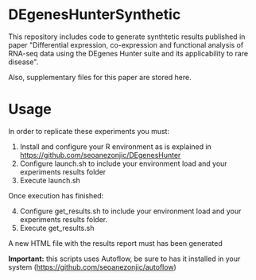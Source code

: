 # DEgenesHunterSynthetic

This repository includes code to generate synthtetic results published in paper "Differential expression, co-expression and functional analysis of RNA-seq data using the DEgenes Hunter suite and its applicability to rare disease".

Also, supplementary files for this paper are stored here.

# Usage
In order to replicate these experiments you must:

1. Install and configure your R environment as is explained in https://github.com/seoanezonjic/DEgenesHunter
2. Configure launch.sh to include your environment load and your experiments results folder
3. Execute launch.sh

Once execution has finished:

4. Configure get_results.sh to include your environment load and your experiments results folder.
5. Execute get_results.sh

A new HTML file with the results report must has been generated

**Important:** this scripts uses Autoflow, be sure to has it installed in your system (https://github.com/seoanezonjic/autoflow)
